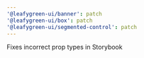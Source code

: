 ```yaml
---
'@leafygreen-ui/banner': patch
'@leafygreen-ui/box': patch
'@leafygreen-ui/segmented-control': patch
---
```


Fixes incorrect prop types in Storybook

